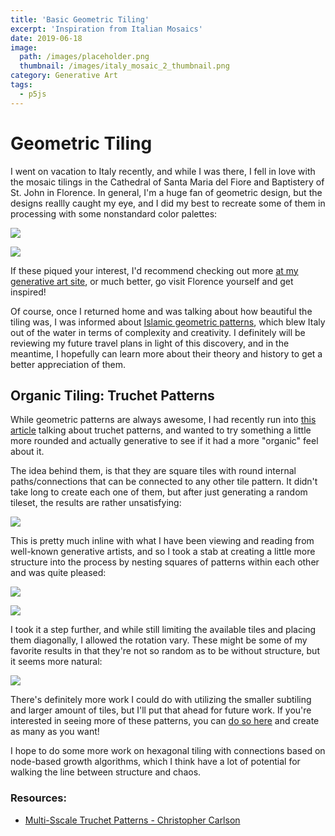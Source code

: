 ```yaml
---
title: 'Basic Geometric Tiling'
excerpt: 'Inspiration from Italian Mosaics'
date: 2019-06-18
image:
  path: /images/placeholder.png
  thumbnail: /images/italy_mosaic_2_thumbnail.png
category: Generative Art
tags:
  - p5js
---
```


# Geometric Tiling

I went on vacation to Italy recently, and while I was there, I fell in love with the mosaic tilings in the Cathedral of Santa Maria del Fiore and Baptistery of St. John in Florence. In general, I'm a huge fan of geometric design, but the designs reallly caught my eye, and I did my best to recreate some of them in processing with some nonstandard color palettes:

![](/images/italy_mosaic_1.png)

![](/images/italy_mosaic_2.png)

If these piqued your interest, I'd recommend checking out more [at my generative art site](https://mwburke.github.io/generative-art/posts/030.html), or much better, go visit Florence yourself and get inspired!

Of course, once I returned home and was talking about how beautiful the tiling was, I was informed about [Islamic geometric patterns](https://en.wikipedia.org/wiki/Islamic_geometric_patterns), which blew Italy out of the water in terms of complexity and creativity. I definitely will be reviewing my future travel plans in light of this discovery, and in the meantime, I hopefully can learn more about their theory and history to get a better appreciation of them.

## Organic Tiling: Truchet Patterns

While geometric patterns are always awesome, I had recently run into [this article](https://christophercarlson.com/portfolio/multi-scale-truchet-patterns/) talking about truchet patterns, and wanted to try something a little more rounded and actually generative to see if it had a more "organic" feel about it.

The idea behind them, is that they are square tiles with round internal paths/connections that can be connected to any other tile pattern. It didn't take long to create each one of them, but after just generating a random tileset, the results are rather unsatisfying:

![](/images/truchet_pattern_4.png)

This is pretty much inline with what I have been viewing and reading from well-known generative artists, and so I took a stab at creating a little more structure into the process by nesting squares of patterns within each other and was quite pleased:

![](/images/truchet_pattern_1.png)

![](/images/truchet_pattern_3.png)

I took it a step further, and while still limiting the available tiles and placing them diagonally, I allowed the rotation vary. These might be some of my favorite results in that they're not so random as to be without structure, but it seems more natural:

![](/images/truchet_pattern_2.png)

There's definitely more work I could do with utilizing the smaller subtiling and larger amount of tiles, but I'll put that ahead for future work. If you're interested in seeing more of these patterns, you can [do so here](https://mwburke.github.io/generative-art/posts/032.html) and create as many as you want!

I hope to do some more work on hexagonal tiling with connections based on node-based growth algorithms, which I think have a lot of potential for walking the line between structure and chaos.

### Resources:

* [Multi-Sscale Truchet Patterns - Christopher Carlson](https://christophercarlson.com/portfolio/multi-scale-truchet-patterns/)
